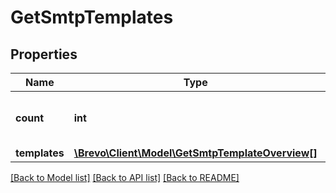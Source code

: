 # GetSmtpTemplates

## Properties
Name | Type | Description | Notes
------------ | ------------- | ------------- | -------------
**count** | **int** | Count of transactional email templates | [optional] 
**templates** | [**\Brevo\Client\Model\GetSmtpTemplateOverview[]**](GetSmtpTemplateOverview.md) |  | [optional] 

[[Back to Model list]](../../README.md#documentation-for-models) [[Back to API list]](../../README.md#documentation-for-api-endpoints) [[Back to README]](../../README.md)


